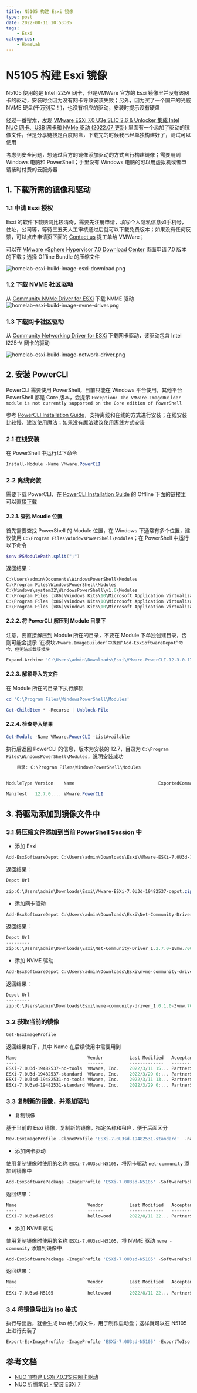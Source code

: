 ```yaml
---
title: N5105 构建 Esxi 镜像
type: post
date: 2022-08-11 10:53:05
tags:
    - Esxi
categories: 
    - HomeLab
---
```


# N5105 构建 Esxi 镜像

N5105 使用的是 Intel i225V 网卡，但是VMWare 官方的 Esxi 镜像里并没有该网卡的驱动，安装时会因为没有网卡导致安装失败；另外，因为买了一个国产的光威 NVME 硬盘(千万别买！)，也没有相应的驱动，安装时提示没有硬盘

经过一番搜索，发现 [VMware ESXi 7.0 U3e SLIC 2.6 & Unlocker 集成 Intel NUC 网卡、USB 网卡和 NVMe 驱动 (2022.07 更新)](https://sysin.org/blog/vmware-esxi-7-u3e-nuc-usb-nvme/#%E4%B8%8B%E8%BD%BD%E5%9C%B0%E5%9D%80-313) 里面有一个添加了驱动的镜像文件，但是分享链接是百度网盘，下载完的时候我已经单独构建好了，测试可以使用

考虑到安全问题，想通过官方的镜像添加驱动的方式自行构建镜像；需要用到 Windows 电脑和 PowerShell；手里没有 Windows 电脑的可以用虚拟机或者申请按时付费的云服务器

## 1. 下载所需的镜像和驱动
 
### 1.1 申请 Esxi 授权

Esxi 的软件下载脑洞比较清奇，需要先注册申请，填写个人隐私信息如手机号，住址，公司等，等待三五天人工审核通过后就可以下载免费版本；如果没有任何反馈，可以点击申请页下面的 [Contact us](https://www.vmware.com/support/us_support.html) 提工单给 VMWare；

可以在 [VMware vSphere Hypervisor 7.0 Download Center](https://customerconnect.vmware.com/en/downloads/details?downloadGroup=ESXI70U3D&productId=974&rPId=89003) 页面申请 7.0 版本的下载；选择 Offline Bundle 的压缩文件

![homelab-esxi-build-image-esxi-download.png](https://img.hellowood.dev/picture/homelab-esxi-build-image-esxi-download.png)

### 1.2 下载 NVME 社区驱动

从 [Community NVMe Driver for ESXi](https://flings.vmware.com/community-nvme-driver-for-esxi) 下载 NVME 驱动
![homelab-esxi-build-image-nvme-driver.png](https://img.hellowood.dev/picture/homelab-esxi-build-image-nvme-driver.png)

### 1.3 下载网卡社区驱动

从 [Community Networking Driver for ESXi](https://flings.vmware.com/community-networking-driver-for-esxi) 下载网卡驱动，该驱动包含 Intel I225-V 网卡的驱动

![homelab-esxi-build-image-network-driver.png](https://img.hellowood.dev/picture/homelab-esxi-build-image-network-driver.png)


## 2. 安装 PowerCLI

PowerCLI 需要使用 PowerShell，目前只能在 Windows 平台使用，其他平台 PowerShell  都是 Core 版本，会提示 `Exception: The VMware.ImageBuilder module is not currently supported on the Core edition of PowerShell`

参考 [PowerCLI Installation Guide](https://developer.vmware.com/powercli/installation-guide)，支持离线和在线的方式进行安装；在线安装比较慢，建议使用魔法；如果没有魔法建议使用离线方式安装

### 2.1 在线安装

在 PowerShell 中运行以下命令

```powershell
Install-Module -Name VMware.PowerCLI
```

### 2.2 离线安装

需要下载 PowerCLI，在 [PowerCLI Installation Guide](https://developer.vmware.com/powercli/installation-guide) 的 Offline 下面的链接里可以[直接下载](https://developer.vmware.com/docs/15743/)

#### 2.2.1. 查找 Moudle 位置

首先需要查找 PowerShell 的 Module 位置，在 Windows 下通常有多个位置，建议使用  `C:\Program Files\WindowsPowerShell\Modules`；在 PowerShell 中运行以下命令

```powershell
$env:PSModulePath.split(";")
```

返回结果：

```powershell
C:\Users\admin\Documents\WindowsPowerShell\Modules
C:\Program Files\WindowsPowerShell\Modules
C:\Windows\system32\WindowsPowerShell\v1.0\Modules
C:\Program Files (x86)\Windows Kits\10\Microsoft Application Virtualization\Sequencer\AppvPkgConverter
C:\Program Files (x86)\Windows Kits\10\Microsoft Application Virtualization\Sequencer\AppvSequencer
C:\Program Files (x86)\Windows Kits\10\Microsoft Application Virtualization\
```

#### 2.2.2. 将 PowerCLI 解压到 Module 目录下

注意，要直接解压到 Module 所在的目录，不要在 Module 下单独创建目录，否则可能会提示 '在模块`VMware.ImageBuilder”中找到“Add-EsxSoftwareDepot”命令，但无法加载该模块`

```powershell
Expand-Archive 'C:\Users\admin\Downloads\Esxi\VMware-PowerCLI-12.3.0-17860403.zip'  -DestinationPath 'C:\Program Files\WindowsPowerShell\Modules'
```

#### 2.2.3. 解锁导入的文件

在 Module 所在的目录下执行解锁

```powershell
cd 'C:\Program Files\WindowsPowerShell\Modules'

Get-ChildItem * -Recurse | Unblock-File
```


#### 2.2.4. 检查导入结果

```powershell
Get-Module -Name VMware.PowerCLI -ListAvailable
```

执行后返回 PowerCLI 的信息，版本为安装的 12.7，目录为 `C:\Program Files\WindowsPowerShell\Modules`，说明安装成功

```powershell
    目录: C:\Program Files\WindowsPowerShell\Modules


ModuleType Version    Name                                ExportedCommands
---------- -------    ----                                ----------------
Manifest   12.7.0.... VMware.PowerCLI
```


## 3. 将驱动添加到镜像文件中

### 3.1 将压缩文件添加到当前 PowerShell Session 中

- 添加 Esxi

```powershell
Add-EsxSoftwareDepot C:\Users\admin\Downloads\Esxi\VMware-ESXi-7.0U3d-19482537-depot.zip
```

返回结果：

```powershell
Depot Url
---------
zip:C:\Users\admin\Downloads\Esxi\VMware-ESXi-7.0U3d-19482537-depot.zip?index.xml
```

-  添加网卡驱动

```powershell
Add-EsxSoftwareDepot C:\Users\admin\Downloads\Esxi\Net-Community-Driver_1.2.7.0-1vmw.700.1.0.15843807_19480755.zip
```

返回结果：

```powershell
Depot Url
---------
zip:C:\Users\admin\Downloads\Esxi\Net-Community-Driver_1.2.7.0-1vmw.700.1.0.15843807_19480755.zip?index.xml
```

- 添加 NVME 驱动

```powershell
Add-EsxSoftwareDepot C:\Users\admin\Downloads\Esxi\nvme-community-driver_1.0.1.0-3vmw.700.1.0.15843807-component-18902434.zip
```

返回结果：

```powershell
Depot Url
---------
zip:C:\Users\admin\Downloads\Esxi\nvme-community-driver_1.0.1.0-3vmw.700.1.0.15843807-component-18902434.zip?index.xml
```

### 3.2 获取当前的镜像

```powershell
Get-EsxImageProfile
```

返回结果如下，其中 Name 在后续使用中需要用到

```powershell
Name                           Vendor          Last Modified   Acceptance Level
----                           ------          -------------   ----------------
ESXi-7.0U3d-19482537-no-tools  VMware, Inc.    2022/3/11 15... PartnerSupported
ESXi-7.0U3d-19482537-standard  VMware, Inc.    2022/3/29 0:... PartnerSupported
ESXi-7.0U3sd-19482531-no-tools VMware, Inc.    2022/3/11 13... PartnerSupported
ESXi-7.0U3sd-19482531-standard VMware, Inc.    2022/3/29 0:... PartnerSupported
```

### 3.3 复制新的镜像，并添加驱动

- 复制镜像

基于当前的 Esxi 镜像，复制新的镜像，指定名称和租户，便于后面区分

```powershell
New-EsxImageProfile -CloneProfile 'ESXi-7.0U3sd-19482531-standard'  -name 'ESXi-7.0U3sd-N5105' -vendor 'hellowood'
```

- 添加网卡驱动

使用复制镜像时使用的名称 `ESXi-7.0U3sd-N5105`，将网卡驱动 `net-community` 添加到镜像中

```powershell
Add-EsxSoftwarePackage -ImageProfile 'ESXi-7.0U3sd-N5105' -SoftwarePackage 'net-community'
```

返回结果：

```powershell
Name                           Vendor          Last Modified   Acceptance Level
----                           ------          -------------   ----------------
ESXi-7.0U3sd-N5105             hellowood       2022/8/11 22... PartnerSupported
```

- 添加 NVME 驱动

使用复制镜像时使用的名称 `ESXi-7.0U3sd-N5105`，将 NVME 驱动 `nvme
-community` 添加到镜像中

```powershell
Add-EsxSoftwarePackage -ImageProfile 'ESXi-7.0U3sd-N5105' -SoftwarePackage 'nvme-community'
```

返回结果：

```powershell
Name                           Vendor          Last Modified   Acceptance Level
----                           ------          -------------   ----------------
ESXi-7.0U3sd-N5105             hellowood       2022/8/11 22... PartnerSupported
```

### 3.4 将镜像导出为 iso 格式

执行导出后，就会生成 iso 格式的文件，用于制作启动盘；这样就可以在 N5105 上进行安装了

```powershell
Export-EsxImageProfile -ImageProfile 'ESXi-7.0U3sd-N5105' -ExportToIso -FilePath C:\Users\admin\Downloads\Esxi\ESXi-7.0U3sd-N5105.iso
```

## 参考文档

- [NUC 11构建 ESXi 7.0.3安装网卡驱动](https://blog.csdn.net/teamlet/article/details/124151910)
- [NUC 折腾笔记 - 安装 ESXi 7](https://soulteary.com/2021/06/22/nuc-notes-install-esxi7.html)